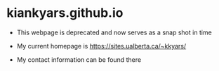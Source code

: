 # kiankyars.github.io
- This webpage is deprecated and now serves as a snap shot in time

- My current homepage is https://sites.ualberta.ca/~kkyars/

- My contact information can be found there
